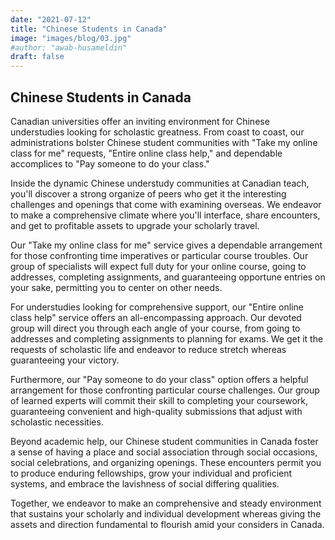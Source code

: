 ```yaml
---
date: "2021-07-12"
title: "Chinese Students in Canada"
image: "images/blog/03.jpg"
#author: "awab-husameldin"
draft: false
---
```


## Chinese Students in Canada

Canadian universities offer an inviting environment for Chinese understudies looking for scholastic greatness. From coast to coast, our administrations bolster Chinese student communities with "Take my online class for me" requests, "Entire online class help," and dependable accomplices to "Pay someone to do your class."

Inside the dynamic Chinese understudy communities at Canadian teach, you'll discover a strong organize of peers who get it the interesting challenges and openings that come with examining overseas. We endeavor to make a comprehensive climate where you'll interface, share encounters, and get to profitable assets to upgrade your scholarly travel.

Our "Take my online class for me" service gives a dependable arrangement for those confronting time imperatives or particular course troubles. Our group of specialists will expect full duty for your online course, going to addresses, completing assignments, and guaranteeing opportune entries on your sake, permitting you to center on other needs.

For understudies looking for comprehensive support, our "Entire online class help" service offers an all-encompassing approach. Our devoted group will direct you through each angle of your course, from going to addresses and completing assignments to planning for exams. We get it the requests of scholastic life and endeavor to reduce stretch whereas guaranteeing your victory.

Furthermore, our "Pay someone to do your class" option offers a helpful arrangement for those confronting particular course challenges. Our group of learned experts will commit their skill to completing your coursework, guaranteeing convenient and high-quality submissions that adjust with scholastic necessities.

Beyond academic help, our Chinese student communities in Canada foster a sense of having a place and social association through social occasions, social celebrations, and organizing openings. These encounters permit you to produce enduring fellowships, grow your individual and proficient systems, and embrace the lavishness of social differing qualities.

Together, we endeavor to make an comprehensive and steady environment that sustains your scholarly and individual development whereas giving the assets and direction fundamental to flourish amid your considers in Canada.